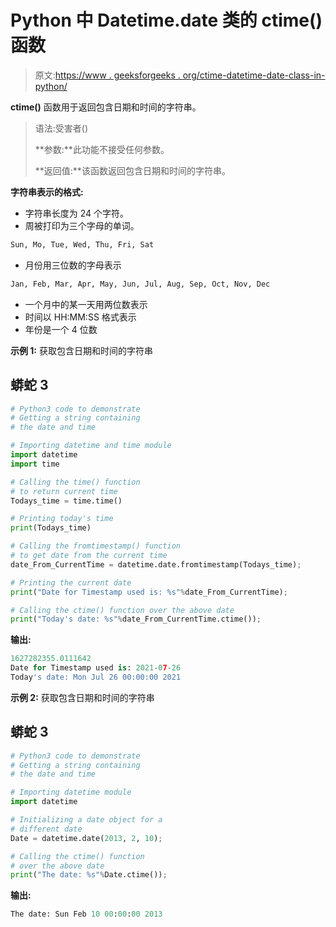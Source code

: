 # Python 中 Datetime.date 类的 ctime()函数

> 原文:[https://www . geeksforgeeks . org/ctime-datetime-date-class-in-python/](https://www.geeksforgeeks.org/ctime-function-of-datetime-date-class-in-python/)

**ctime()** 函数用于返回包含日期和时间的字符串。

> 语法:受害者()
> 
> **参数:**此功能不接受任何参数。
> 
> **返回值:**该函数返回包含日期和时间的字符串。

**字符串表示的格式:**

*   字符串长度为 24 个字符。
*   周被打印为三个字母的单词。

```py
Sun, Mo, Tue, Wed, Thu, Fri, Sat
```

*   月份用三位数的字母表示

```py
Jan, Feb, Mar, Apr, May, Jun, Jul, Aug, Sep, Oct, Nov, Dec
```

*   一个月中的某一天用两位数表示
*   时间以 HH:MM:SS 格式表示
*   年份是一个 4 位数

**示例 1:** 获取包含日期和时间的字符串

## 蟒蛇 3

```py
# Python3 code to demonstrate
# Getting a string containing
# the date and time

# Importing datetime and time module 
import datetime
import time

# Calling the time() function
# to return current time
Todays_time = time.time()

# Printing today's time
print(Todays_time)

# Calling the fromtimestamp() function
# to get date from the current time
date_From_CurrentTime = datetime.date.fromtimestamp(Todays_time);

# Printing the current date
print("Date for Timestamp used is: %s"%date_From_CurrentTime);

# Calling the ctime() function over the above date
print("Today's date: %s"%date_From_CurrentTime.ctime());
```

**输出:**

```py
1627282355.0111642
Date for Timestamp used is: 2021-07-26
Today's date: Mon Jul 26 00:00:00 2021
```

**示例 2:** 获取包含日期和时间的字符串

## 蟒蛇 3

```py
# Python3 code to demonstrate
# Getting a string containing
# the date and time

# Importing datetime module 
import datetime

# Initializing a date object for a 
# different date
Date = datetime.date(2013, 2, 10);

# Calling the ctime() function 
# over the above date
print("The date: %s"%Date.ctime());
```

**输出:**

```py
The date: Sun Feb 10 00:00:00 2013
```